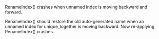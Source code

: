 RenameIndex() crashes when unnamed index is moving backward and forward.

RenameIndex() should restore the old auto-generated name when an unnamed index for unique_together is moving backward. Now re-applying RenameIndex() crashes.